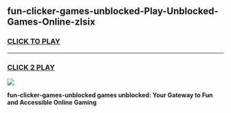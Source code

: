 
## fun-clicker-games-unblocked-Play-Unblocked-Games-Online-zlsix
<h3>
<a href="https://premium76.site?title=fun-clicker-games-unblocked&ref=24A">CLICK TO PLAY</a></h3>
<hr>

<h3>
<a href="https://premium76.site?title=fun-clicker-games-unblocked&ref=24A">CLICK 2 PLAY</a>
  
</h3>

<a href="https://premium76.site?title=fun-clicker-games-unblocked&ref=24A"><img src="https://clearcache.store/games.png"></a>


**fun-clicker-games-unblocked games unblocked: Your Gateway to Fun and Accessible Online Gaming**
